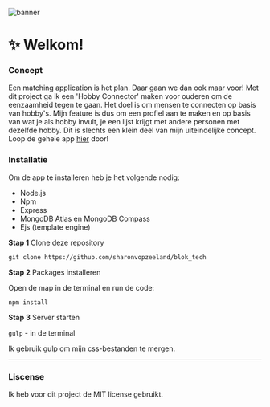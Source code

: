 ![banner](https://user-images.githubusercontent.com/94179710/158055048-f4918ed8-e692-46da-9ff1-0fe3ca2d0d4f.png)
# ✨ Welkom! 
### Concept
Een matching application is het plan. Daar gaan we dan ook maar voor! Met dit project ga ik een 'Hobby Connector' maken voor ouderen om de eenzaamheid tegen te gaan. Het doel is om mensen te connecten op basis van hobby's. Mijn feature is dus om een profiel aan te maken en op basis van wat je als hobby invult, je een lijst krijgt met andere personen met dezelfde hobby. Dit is slechts een klein deel van mijn uiteindelijke concept.
Loop de gehele app <a href="https://xd.adobe.com/view/e96f832b-06b2-46d4-a914-a299298ce7af-bc3c/">hier</a> door!

### Installatie
Om de app te installeren heb je het volgende nodig:

* Node.js
* Npm
* Express
* MongoDB Atlas en MongoDB Compass
* Ejs (template engine)

**Stap 1** Clone deze repository

`git clone https://github.com/sharonvopzeeland/blok_tech`

**Stap 2** Packages installeren

Open de map in de terminal en run de code:

`npm install`

**Stap 3** Server starten

`gulp` - in de terminal

Ik gebruik gulp om mijn css-bestanden te mergen.

***

### Liscense
Ik heb voor dit project de MIT license gebruikt.


